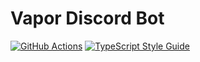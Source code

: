 # Vapor Discord Bot

[![GitHub Actions][github-image]][github-url]
[![TypeScript Style Guide][gts-image]][gts-url]

[github-image]: https://github.com/setdebarr/vapor-discord-bot/actions/workflows/node.js.yml/badge.svg?branch=master
[github-url]: https://github.com/setdebarr/vapor-discord-bot/actions
[gts-image]: https://img.shields.io/badge/code%20style-google-blueviolet.svg
[gts-url]: https://github.com/google/gts
